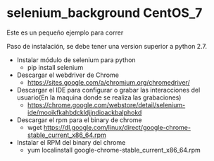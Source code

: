 # selenium_background CentOS_7

Este es un pequeño ejemplo para correr  

Paso de instalación, se debe tener una version superior a python 2.7. 

* Instalar módulo de selenium para python
    * pip install selenium
* Descargar el  webdriver de Chrome
    * https://sites.google.com/a/chromium.org/chromedriver/
* Descargar el IDE para configurar o grabar las interacciones del usuario(En la maquina donde se realiza las grabaciones)
    * https://chrome.google.com/webstore/detail/selenium-ide/mooikfkahbdckldjjndioackbalphokd
*  Descargar el rpm para el binary de chrome
    * wget https://dl.google.com/linux/direct/google-chrome-stable_current_x86_64.rpm
*   Instalar el RPM del binary del chrome
    * yum localinstall google-chrome-stable_current_x86_64.rpm

